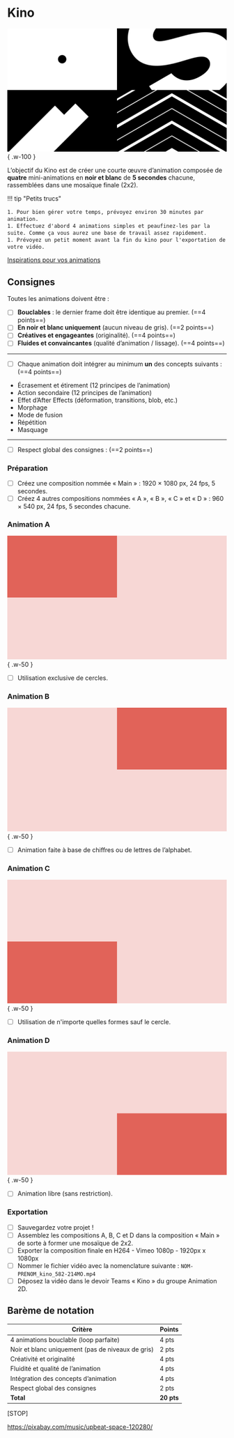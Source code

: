 # Kino

![](./example.png){ .w-100 }

L’objectif du Kino est de créer une courte œuvre d’animation composée de **quatre** mini-animations en **noir et blanc** de **5 secondes** chacune, rassemblées dans une mosaïque finale (2x2).

!!! tip "Petits trucs"

    1. Pour bien gérer votre temps, prévoyez environ 30 minutes par animation.
    1. Effectuez d'abord 4 animations simples et peaufinez-les par la suite. Comme ça vous aurez une base de travail assez rapidement.
    1. Prévoyez un petit moment avant la fin du kino pour l'exportation de votre vidéo.

[Inspirations pour vos animations](https://pin.it/6TzQTe1Nk)

## Consignes

Toutes les animations doivent être :

- [ ] **Bouclables** : le dernier frame doit être identique au premier. (==4 points==)
- [ ] **En noir et blanc uniquement** (aucun niveau de gris). (==2 points==)
- [ ] **Créatives et engageantes** (originalité). (==4 points==)
- [ ] **Fluides et convaincantes** (qualité d’animation / lissage). (==4 points==)

---

- [ ] Chaque animation doit intégrer au minimum **un** des concepts suivants : (==4 points==)

* Écrasement et étirement (12 principes de l’animation)
* Action secondaire (12 principes de l’animation)
* Effet d’After Effects (déformation, transitions, blob, etc.)
* Morphage
* Mode de fusion
* Répétition
* Masquage

---

- [ ] Respect global des consignes : (==2 points==)

### Préparation

- [ ] Créez une composition nommée « Main » : 1920 × 1080 px, 24 fps, 5 secondes.
- [ ] Créez 4 autres compositions nommées « A », « B », « C » et « D » : 960 × 540 px, 24 fps, 5 secondes chacune.

### Animation A

![](./a.png){ .w-50 }

- [ ] Utilisation exclusive de cercles.

### Animation B

![](./b.png){ .w-50 }

- [ ] Animation faite à base de chiffres ou de lettres de l’alphabet.

### Animation C

![](./c.png){ .w-50 }

- [ ] Utilisation de n'importe quelles formes sauf le cercle.

### Animation D

![](./d.png){ .w-50 }

- [ ] Animation libre (sans restriction).

### Exportation

- [ ] Sauvegardez votre projet !
- [ ] Assemblez les compositions A, B, C et D dans la composition « Main » de sorte à former une mosaïque de 2x2.
- [ ] Exporter la composition finale en H264 - Vimeo 1080p - 1920px x 1080px
- [ ] Nommer le fichier vidéo avec la nomenclature suivante : `NOM-PRENOM_kino_582-214MO.mp4`
- [ ] Déposez la vidéo dans le devoir Teams « Kino » du groupe Animation 2D.

## Barème de notation

| Critère                                                                | Points     |
|------------------------------------------------------------------------|------------|
| 4 animations bouclable (loop parfaite)                                 | 4 pts      |
| Noir et blanc uniquement (pas de niveaux de gris)                      | 2 pts      |
| Créativité et originalité                                              | 4 pts      |
| Fluidité et qualité de l’animation                                     | 4 pts      |
| Intégration des concepts d’animation                                   | 4 pts      |
| Respect global des consignes                                           | 2 pts      |
| **Total**                                                              | **20 pts** |

[STOP]

https://pixabay.com/music/upbeat-space-120280/

